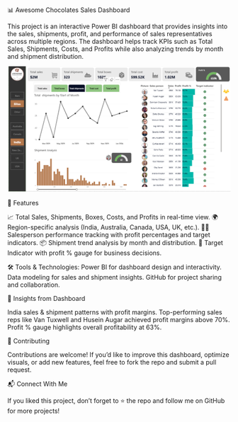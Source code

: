 📊 Awesome Chocolates Sales Dashboard

This project is an interactive Power BI dashboard that provides insights into the sales, shipments, profit, and performance of sales representatives across multiple regions. The dashboard helps track KPIs such as Total Sales, Shipments, Costs, and Profits while also analyzing trends by month and shipment distribution.

![alt text](https://github.com/Skchlke/Power-BI-Sales-Dashboard/blob/main/Dashboard%20picture.png)


🚀 Features

📈 Total Sales, Shipments, Boxes, Costs, and Profits in real-time view.
🌍 Region-specific analysis (India, Australia, Canada, USA, UK, etc.).
👩‍💼 Salesperson performance tracking with profit percentages and target indicators.
📦 Shipment trend analysis by month and distribution.
🎯 Target Indicator with profit % gauge for business decisions.

🛠️ Tools & Technologies:
Power BI for dashboard design and interactivity.
Data modeling for sales and shipment insights.
GitHub for project sharing and collaboration.

📌 Insights from Dashboard

India sales & shipment patterns with profit margins.
Top-performing sales reps like Van Tuxwell and Husein Augar achieved profit margins above 70%.
Profit % gauge highlights overall profitability at 63%.

🤝 Contributing

Contributions are welcome! If you’d like to improve this dashboard, optimize visuals, or add new features, feel free to fork the repo and submit a pull request.

📬 Connect With Me

If you liked this project, don’t forget to ⭐ the repo and follow me on GitHub for more projects!
